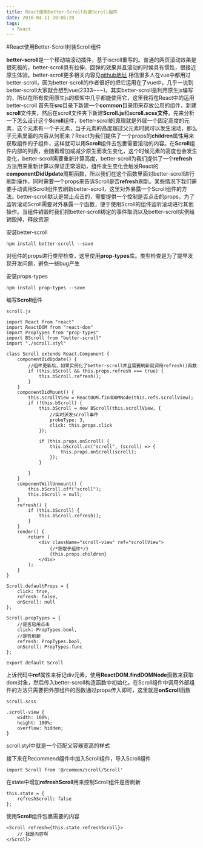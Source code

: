 ```yaml
---
title: React使用Better-Scroll封装Scroll组件
date: 2018-04-11 20:06:20
tags: 
  - React
---
```

#React使用Better-Scroll封装Scroll组件

**better-scroll**是一个移动端滚动插件，基于iscroll重写的。普通的网页滚动效果是很死板的，better-scroll具有拉伸、回弹的效果并且滚动的时候具有惯性，很接近原生体验。better-scroll更多相关内容见[github地址](https://github.com/ustbhuangyi/better-scroll)
相信很多人在vue中都用过better-scroll，因为better-scroll的作者很好的把它运用在了vue中，几乎一说到better-scroll大家就会想到vue(2333~~~)。其实better-scroll是利用原生js编写的，所以在所有使用原生js的框架中几乎都能使用它，这里我将在React中的运用better-scroll
首先在**src**目录下新建一个**common**目录用来存放公用的组件，新建**scroll**文件夹，然后在scroll文件夹下新建**Scroll.js**和**scroll.scss文件**。先来分析一下怎么设计这个**Scroll**组件，better-scroll的原理就是外层一个固定高度的元素，这个元素有一个子元素，当子元素的高度超过父元素时就可以发生滚动，那么子元素里面的内容从何而来？React为我们提供了一个props的**children**属性用来获取组件的子组件，这样就可以用**Scroll**组件去包裹需要滚动的内容。在**Scroll**组件内部的列表，会随着增加或减少原生而发生变化，这个时候元素的高度也会发生变化，better-scroll需要重新计算高度，better-scroll为我们提供了一个**refresh**方法用来重新计算以保证正常滚动，组件发生变化会触发React的**componentDidUpdate**周期函数，所以我们在这个函数里面对better-scroll进行刷新操作，同时需要一个props来告诉Scroll是否**refresh**刷新。某些情况下我们需要手动调用Scroll组件去刷新better-scroll，这里对外暴露一个Scroll组件的方法。better-scroll默认是禁止点击的，需要提供一个控制是否点击的props，为了监听滚动Scroll需要对外暴露一个函数，便于使用Scroll的组件监听滚动进行其他操作。当组件销毁时我们把better-scroll绑定的事件取消以及better-scroll实例给销毁掉，释放资源

安装better-scroll

```
npm install better-scroll --save
```

对组件的props进行类型检查，这里使用**prop-types**库。类型检查是为了提早发现开发问题，避免一些bug产生

安装props-types

```
npm install prop-types --save
```

编写**Scroll**组件



`scroll.js`



```
import React from "react"
import ReactDOM from "react-dom"
import PropTypes from "prop-types"
import BScroll from "better-scroll"
import "./scroll.styl"

class Scroll extends React.Component {
    componentDidUpdate() {
        //组件更新后，如果实例化了better-scroll并且需要刷新就调用refresh()函数
        if (this.bScroll && this.props.refresh === true) {
            this.bScroll.refresh();
        }
    }
    componentDidMount() {
        this.scrollView = ReactDOM.findDOMNode(this.refs.scrollView);
        if (!this.bScroll) {
            this.bScroll = new BScroll(this.scrollView, {
                //实时派发scroll事件
                probeType: 3,
                click: this.props.click
            });

            if (this.props.onScroll) {
                this.bScroll.on("scroll", (scroll) => {
                    this.props.onScroll(scroll);
                });
            }

        }
    }
    componentWillUnmount() {
        this.bScroll.off("scroll");
        this.bScroll = null;
    }
    refresh() {
        if (this.bScroll) {
            this.bScroll.refresh();
        }
    }
    render() {
        return (
            <div className="scroll-view" ref="scrollView">
                {/*获取子组件*/}
                {this.props.children}
            </div>
        );
    }
}

Scroll.defaultProps = {
    click: true,
    refresh: false,
    onScroll: null
};

Scroll.propTypes = {
    //是否启用点击
    click: PropTypes.bool,
    //是否刷新
    refresh: PropTypes.bool,
    onScroll: PropTypes.func
};

export default Scroll
```

上诉代码中**ref**属性来标记div元素，使用**ReactDOM.findDOMNode**函数来获取dom对象，然后传入better-scroll构造函数中初始化。在Scroll组件中调用外部组件的方法只需要把外部组件的函数通过props传入即可，这里就是**onScroll**函数



`scroll.scss`



```
.scroll-view {
    width: 100%;
    height: 100%;
    overflow: hidden;
}
```



scroll.styl中就是一个匹配父容器宽高的样式



接下来在Recommend组件中加入Scroll组件，导入Scroll组件



```
import Scroll from '@/common/scroll/Scroll'
```



在state中增加**refreshScroll**用来控制Scroll组件是否刷新



```
this.state = {
    refreshScroll: false
};
```



使用**Scroll**组件包裹需要的内容



```
<Scroll refresh={this.state.refreshScroll}>
	// 我是内容啊
</Scroll>
```

